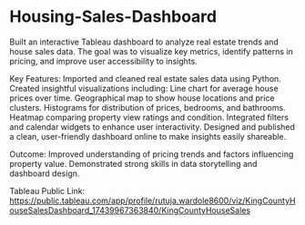 # Housing-Sales-Dashboard

Built an interactive Tableau dashboard to analyze real estate trends and house sales data. The goal was to visualize key metrics, identify patterns in pricing, and improve user accessibility to insights.

Key Features:
Imported and cleaned real estate sales data using Python.
Created insightful visualizations including:
Line chart for average house prices over time.
Geographical map to show house locations and price clusters.
Histograms for distribution of prices, bedrooms, and bathrooms.
Heatmap comparing property view ratings and condition.
Integrated filters and calendar widgets to enhance user interactivity.
Designed and published a clean, user-friendly dashboard online to make insights easily shareable.

Outcome:
Improved understanding of pricing trends and factors influencing property value. Demonstrated strong skills in data storytelling and dashboard design.

Tableau Public Link: https://public.tableau.com/app/profile/rutuja.wardole8600/viz/KingCountyHouseSalesDashboard_17439967363840/KingCountyHouseSales
